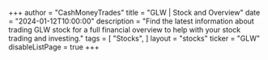+++
author = "CashMoneyTrades"
title = "GLW | Stock and Overview"
date = "2024-01-12T10:00:00"
description = "Find the latest information about trading GLW stock for a full financial overview to help with your stock trading and investing."
tags = [
   "Stocks",
]
layout = "stocks"
ticker = "GLW"
disableListPage = true
+++
